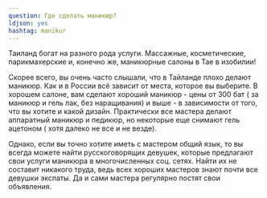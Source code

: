 ```yaml
---
question: Где сделать маникюр?
ldjson: yes
hashtag: manikur
---
```


Таиланд богат на разного рода услуги. Массажные, косметические, парикмахерские и, конечно же, маникюрные салоны в Тае в изобилии!

Скорее всего, вы очень часто слышали, что в Тайланде плохо делают маникюр. Как и в России всё зависит от места, которое вы выберите. В хорошем салоне, вам сделают хороший маникюр - цены от 300 бат ( за маникюр и гель лак, без наращивания) и выше -  в зависимости от того, что вы хотите и какой дизайн. Практически все мастера делают аппаратный маникюр и педикюр, но некоторые еще снимают гель ацетоном ( хотя далеко не все и не везде).  

Однако, если вы точно хотите иметь с мастером общий язык, то вы всегда можете найти русскоговорящих девушек, которые предлагают свои услуги маникюра в многочисленных соц. сетях. Найти их не составит никакого труда, ведь всех хороших мастеров знают почти все девушки экспаты. Да и сами мастера регулярно постят свои объявления. 
